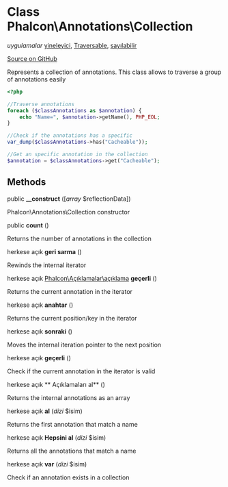 # Class **Phalcon\\Annotations\\Collection**

*uygulamalar* [yineleyici](http://php.net/manual/en/class.iterator.php), [Traversable](http://php.net/manual/en/class.traversable.php), [sayılabilir](http://php.net/manual/en/class.countable.php)

<a href="https://github.com/phalcon/cphalcon/blob/master/phalcon/annotations/collection.zep" class="btn btn-default btn-sm">Source on GitHub</a>

Represents a collection of annotations. This class allows to traverse a group of annotations easily

```php
<?php

//Traverse annotations
foreach ($classAnnotations as $annotation) {
    echo "Name=", $annotation->getName(), PHP_EOL;
}

//Check if the annotations has a specific
var_dump($classAnnotations->has("Cacheable"));

//Get an specific annotation in the collection
$annotation = $classAnnotations->get("Cacheable");

```

## Methods

public **__construct** ([*array* $reflectionData])

Phalcon\\Annotations\\Collection constructor

public **count** ()

Returns the number of annotations in the collection

herkese açık **geri sarma** ()

Rewinds the internal iterator

herkese açık [Phalcon\Açıklamalar\açıklama](/en/3.2/api/Phalcon_Annotations_Annotation) **geçerli** ()

Returns the current annotation in the iterator

herkese açık **anahtar** ()

Returns the current position/key in the iterator

herkese açık **sonraki** ()

Moves the internal iteration pointer to the next position

herkese açık **geçerli** ()

Check if the current annotation in the iterator is valid

herkese açık ** Açıklamaları al** ()

Returns the internal annotations as an array

herkese açık **al** (*dizi* $isim)

Returns the first annotation that match a name

herkese açık **Hepsini al** (*dizi* $isim)

Returns all the annotations that match a name

herkese açık **var** (*dizi* $isim)

Check if an annotation exists in a collection